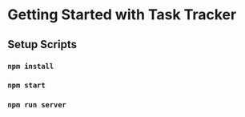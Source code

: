 # Getting Started with Task Tracker
## Setup Scripts

### `npm install`
### `npm start`

### `npm run server`
